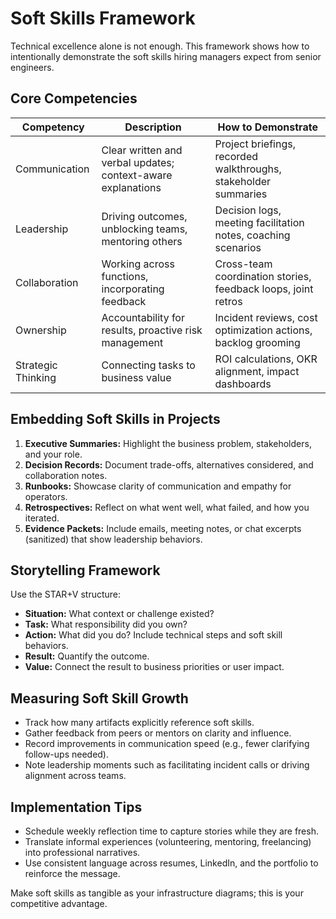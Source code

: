 # Soft Skills Framework

Technical excellence alone is not enough. This framework shows how to intentionally demonstrate the soft skills hiring managers expect from senior engineers.

## Core Competencies
| Competency | Description | How to Demonstrate |
| ---------- | ----------- | ------------------ |
| Communication | Clear written and verbal updates; context-aware explanations | Project briefings, recorded walkthroughs, stakeholder summaries |
| Leadership | Driving outcomes, unblocking teams, mentoring others | Decision logs, meeting facilitation notes, coaching scenarios |
| Collaboration | Working across functions, incorporating feedback | Cross-team coordination stories, feedback loops, joint retros |
| Ownership | Accountability for results, proactive risk management | Incident reviews, cost optimization actions, backlog grooming |
| Strategic Thinking | Connecting tasks to business value | ROI calculations, OKR alignment, impact dashboards |

## Embedding Soft Skills in Projects
1. **Executive Summaries:** Highlight the business problem, stakeholders, and your role.
2. **Decision Records:** Document trade-offs, alternatives considered, and collaboration notes.
3. **Runbooks:** Showcase clarity of communication and empathy for operators.
4. **Retrospectives:** Reflect on what went well, what failed, and how you iterated.
5. **Evidence Packets:** Include emails, meeting notes, or chat excerpts (sanitized) that show leadership behaviors.

## Storytelling Framework
Use the STAR+V structure:
- **Situation:** What context or challenge existed?
- **Task:** What responsibility did you own?
- **Action:** What did you do? Include technical steps and soft skill behaviors.
- **Result:** Quantify the outcome.
- **Value:** Connect the result to business priorities or user impact.

## Measuring Soft Skill Growth
- Track how many artifacts explicitly reference soft skills.
- Gather feedback from peers or mentors on clarity and influence.
- Record improvements in communication speed (e.g., fewer clarifying follow-ups needed).
- Note leadership moments such as facilitating incident calls or driving alignment across teams.

## Implementation Tips
- Schedule weekly reflection time to capture stories while they are fresh.
- Translate informal experiences (volunteering, mentoring, freelancing) into professional narratives.
- Use consistent language across resumes, LinkedIn, and the portfolio to reinforce the message.

Make soft skills as tangible as your infrastructure diagrams; this is your competitive advantage.
